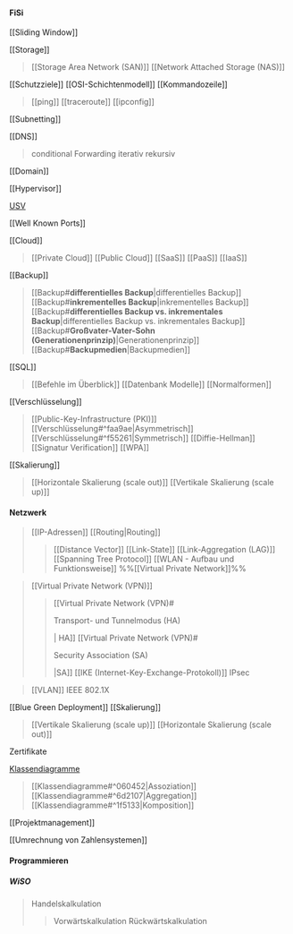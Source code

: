#### FiSi

[[Sliding Window]]

[[Storage]]
> [[Storage Area Network (SAN)]]
> [[Network Attached Storage (NAS)]]

[[Schutzziele]]
[[OSI-Schichtenmodell]]
[[Kommandozeile]]
>[[ping]]
>[[traceroute]]
>[[ipconfig]]

[[Subnetting]]

[[DNS]]
>conditional Forwarding
>iterativ
>rekursiv

[[Domain]]

[[Hypervisor]]

[USV](USV)

[[Well Known Ports]]

[[Cloud]]
> [[Private Cloud]]
>  [[Public Cloud]]
> [[SaaS]]
> [[PaaS]]
> [[IaaS]]

[[Backup]]
> [[Backup#**differentielles Backup**|differentielles Backup]]
> [[Backup#**inkrementelles Backup**|inkrementelles Backup]]
> [[Backup#**differentielles Backup vs. inkrementales Backup**|differentielles Backup vs. inkrementales Backup]]
> [[Backup#**Großvater-Vater-Sohn (Generationenprinzip)**|Generationenprinzip]]
> [[Backup#**Backupmedien**|Backupmedien]]

[[SQL]]
>[[Befehle im Überblick]]
>[[Datenbank Modelle]]
>[[Normalformen]]

[[Verschlüsselung]]
> [[Public-Key-Infrastructure (PKI)]]
> [[Verschlüsselung#^faa9ae|Asymmetrisch]]
> [[Verschlüsselung#^f55261|Symmetrisch]]
> [[Diffie-Hellman]]
> [[Signatur Verification]]
> [[WPA]]

[[Skalierung]]
>[[Horizontale Skalierung (scale out)]]
>[[Vertikale Skalierung (scale up)]]

#### Netzwerk
> [[IP-Adressen]]
> [[Routing|Routing]]
>> [[Distance Vector]]
>> [[Link-State]]
>> [[Link-Aggregation (LAG)]]
>> [[Spanning Tree Protocol]]
> [[WLAN - Aufbau und Funktionsweise]]
> %%[[Virtual Private Network]]%%


>[[Virtual Private Network (VPN)]]
>> [[Virtual Private Network (VPN)#<p style="text-align center;">Transport- und Tunnelmodus (HA)</p>| HA]]
>> [[Virtual Private Network (VPN)#<p style="text-align center;">Security Association (SA)</p>|SA]]
> > [[IKE (Internet-Key-Exchange-Protokoll)]]
> > IPsec

> [[VLAN]]
> IEEE 802.1X

[[Blue Green Deployment]]
[[Skalierung]]
> [[Vertikale Skalierung (scale up)]]
> [[Horizontale Skalierung (scale out)]]

Zertifikate

[Klassendiagramme](Klassendiagramme.md)
>[[Klassendiagramme#^060452|Assoziation]]
>[[Klassendiagramme#^6d2107|Aggregation]]
>[[Klassendiagramme#^1f5133|Komposition]]

[[Projektmanagement]]

[[Umrechnung von Zahlensystemen]]

#### Programmieren

##### WiSO

> Handelskalkulation
> >Vorwärtskalkulation
> >Rückwärtskalkulation
